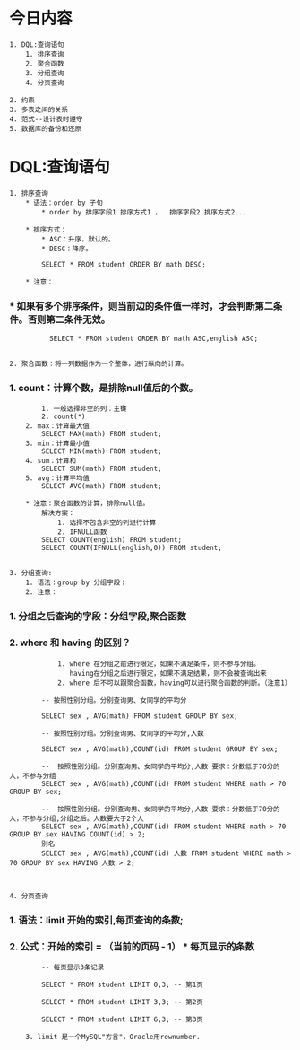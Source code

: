 # 今日内容
	
	1. DQL:查询语句
		1. 排序查询
		2. 聚合函数
		3. 分组查询
		4. 分页查询

	2. 约束
	3. 多表之间的关系
	4. 范式--设计表时遵守
	5. 数据库的备份和还原

# DQL:查询语句
	1. 排序查询
		* 语法：order by 子句
			* order by 排序字段1 排序方式1 ，  排序字段2 排序方式2...

		* 排序方式：
			* ASC：升序，默认的。
			* DESC：降序。
			
            SELECT * FROM student ORDER BY math DESC;
            
		* 注意：
###			* 如果有多个排序条件，则当前边的条件值一样时，才会判断第二条件。否则第二条件无效。
              SELECT * FROM student ORDER BY math ASC,english ASC;


	2. 聚合函数：将一列数据作为一个整体，进行纵向的计算。
###		1. count：计算个数，是排除null值后的个数。
			1. 一般选择非空的列：主键
			2. count(*)
		2. max：计算最大值
		    SELECT MAX(math) FROM student;
		3. min：计算最小值
		    SELECT MIN(math) FROM student;
		4. sum：计算和
		    SELECT SUM(math) FROM student;
		5. avg：计算平均值
		    SELECT AVG(math) FROM student;

		* 注意：聚合函数的计算，排除null值。
			解决方案：
				1. 选择不包含非空的列进行计算
				2. IFNULL函数
            SELECT COUNT(english) FROM student;
            SELECT COUNT(IFNULL(english,0)) FROM student;


	3. 分组查询:
		1. 语法：group by 分组字段；
		2. 注意：
###			1. 分组之后查询的字段：分组字段,聚合函数

###			2. where 和 having 的区别？
				1. where 在分组之前进行限定，如果不满足条件，则不参与分组。
				   having在分组之后进行限定，如果不满足结果，则不会被查询出来
				2. where 后不可以跟聚合函数，having可以进行聚合函数的判断。（注意1）

			-- 按照性别分组。分别查询男、女同学的平均分

			SELECT sex , AVG(math) FROM student GROUP BY sex;
			
			-- 按照性别分组。分别查询男、女同学的平均分,人数
			
			SELECT sex , AVG(math),COUNT(id) FROM student GROUP BY sex;
			
			--  按照性别分组。分别查询男、女同学的平均分,人数 要求：分数低于70分的人，不参与分组
			SELECT sex , AVG(math),COUNT(id) FROM student WHERE math > 70 GROUP BY sex;
			
			--  按照性别分组。分别查询男、女同学的平均分,人数 要求：分数低于70分的人，不参与分组,分组之后。人数要大于2个人
			SELECT sex , AVG(math),COUNT(id) FROM student WHERE math > 70 GROUP BY sex HAVING COUNT(id) > 2;
			别名
			SELECT sex , AVG(math),COUNT(id) 人数 FROM student WHERE math > 70 GROUP BY sex HAVING 人数 > 2;


			
	4. 分页查询
###		1. 语法：limit 开始的索引,每页查询的条数;
###		2. 公式：开始的索引 = （当前的页码 - 1） * 每页显示的条数
			-- 每页显示3条记录 

			SELECT * FROM student LIMIT 0,3; -- 第1页
			
			SELECT * FROM student LIMIT 3,3; -- 第2页
			
			SELECT * FROM student LIMIT 6,3; -- 第3页

		3. limit 是一个MySQL"方言"，Oracle用rownumber.


